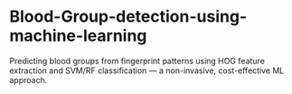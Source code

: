 # Blood-Group-detection-using-machine-learning
Predicting blood groups from fingerprint patterns using HOG feature extraction and SVM/RF classification — a non-invasive, cost-effective ML approach.
